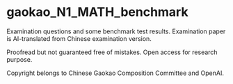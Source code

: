 # gaokao_N1_MATH_benchmark
Examination questions and some benchmark test results.
Examination paper is AI-translated from Chinese examination version.

Proofread but not guaranteed free of mistakes.
Open access for research purpose.

Copyright belongs to Chinese Gaokao Composition Committee and OpenAI.
